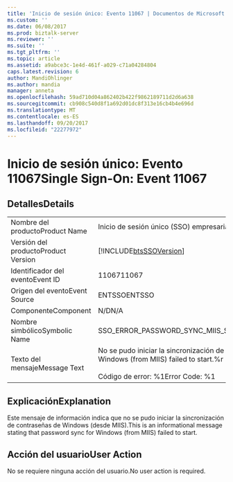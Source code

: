 ```yaml
---
title: 'Inicio de sesión único: Evento 11067 | Documentos de Microsoft'
ms.custom: ''
ms.date: 06/08/2017
ms.prod: biztalk-server
ms.reviewer: ''
ms.suite: ''
ms.tgt_pltfrm: ''
ms.topic: article
ms.assetid: a9abce3c-1e4d-461f-a029-c71a04284804
caps.latest.revision: 6
author: MandiOhlinger
ms.author: mandia
manager: anneta
ms.openlocfilehash: 59ad710d04a862402b422f9862189711d2d6a638
ms.sourcegitcommit: cb908c540d8f1a692d01dc8f313e16cb4b4e696d
ms.translationtype: MT
ms.contentlocale: es-ES
ms.lasthandoff: 09/20/2017
ms.locfileid: "22277972"
---
```

# <a name="single-sign-on-event-11067"></a><span data-ttu-id="696a3-102">Inicio de sesión único: Evento 11067</span><span class="sxs-lookup"><span data-stu-id="696a3-102">Single Sign-On: Event 11067</span></span>
## <a name="details"></a><span data-ttu-id="696a3-103">Detalles</span><span class="sxs-lookup"><span data-stu-id="696a3-103">Details</span></span>  
  
|||  
|-|-|  
|<span data-ttu-id="696a3-104">Nombre del producto</span><span class="sxs-lookup"><span data-stu-id="696a3-104">Product Name</span></span>|<span data-ttu-id="696a3-105">Inicio de sesión único (SSO) empresarial</span><span class="sxs-lookup"><span data-stu-id="696a3-105">Enterprise Single Sign-On</span></span>|  
|<span data-ttu-id="696a3-106">Versión del producto</span><span class="sxs-lookup"><span data-stu-id="696a3-106">Product Version</span></span>|[!INCLUDE[btsSSOVersion](../includes/btsssoversion-md.md)]|  
|<span data-ttu-id="696a3-107">Identificador del evento</span><span class="sxs-lookup"><span data-stu-id="696a3-107">Event ID</span></span>|<span data-ttu-id="696a3-108">11067</span><span class="sxs-lookup"><span data-stu-id="696a3-108">11067</span></span>|  
|<span data-ttu-id="696a3-109">Origen del evento</span><span class="sxs-lookup"><span data-stu-id="696a3-109">Event Source</span></span>|<span data-ttu-id="696a3-110">ENTSSO</span><span class="sxs-lookup"><span data-stu-id="696a3-110">ENTSSO</span></span>|  
|<span data-ttu-id="696a3-111">Componente</span><span class="sxs-lookup"><span data-stu-id="696a3-111">Component</span></span>|<span data-ttu-id="696a3-112">N/D</span><span class="sxs-lookup"><span data-stu-id="696a3-112">N/A</span></span>|  
|<span data-ttu-id="696a3-113">Nombre simbólico</span><span class="sxs-lookup"><span data-stu-id="696a3-113">Symbolic Name</span></span>|<span data-ttu-id="696a3-114">SSO_ERROR_PASSWORD_SYNC_MIIS_START_FAILED</span><span class="sxs-lookup"><span data-stu-id="696a3-114">SSO_ERROR_PASSWORD_SYNC_MIIS_START_FAILED</span></span>|  
|<span data-ttu-id="696a3-115">Texto del mensaje</span><span class="sxs-lookup"><span data-stu-id="696a3-115">Message Text</span></span>|<span data-ttu-id="696a3-116">No se pudo iniciar la sincronización de contraseñas de Windows (desde MIIS).%r</span><span class="sxs-lookup"><span data-stu-id="696a3-116">Password sync for Windows (from MIIS) failed to start.%r</span></span><br /><br /> <span data-ttu-id="696a3-117">Código de error: %1</span><span class="sxs-lookup"><span data-stu-id="696a3-117">Error Code: %1</span></span>|  
  
## <a name="explanation"></a><span data-ttu-id="696a3-118">Explicación</span><span class="sxs-lookup"><span data-stu-id="696a3-118">Explanation</span></span>  
 <span data-ttu-id="696a3-119">Este mensaje de información indica que no se pudo iniciar la sincronización de contraseñas de Windows (desde MIIS).</span><span class="sxs-lookup"><span data-stu-id="696a3-119">This is an informational message stating that password sync for Windows (from MIIS) failed to start.</span></span>  
  
## <a name="user-action"></a><span data-ttu-id="696a3-120">Acción del usuario</span><span class="sxs-lookup"><span data-stu-id="696a3-120">User Action</span></span>  
 <span data-ttu-id="696a3-121">No se requiere ninguna acción del usuario.</span><span class="sxs-lookup"><span data-stu-id="696a3-121">No user action is required.</span></span>